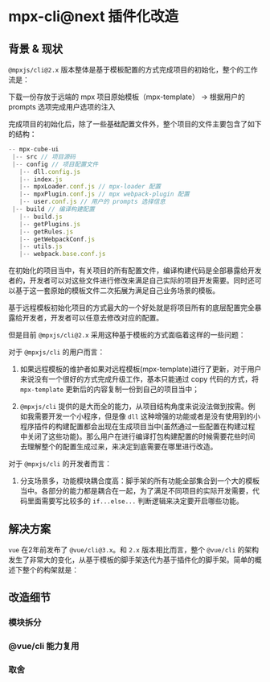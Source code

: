 # mpx-cli@next 插件化改造

## 背景 & 现状

`@mpxjs/cli@2.x` 版本整体是基于模板配置的方式完成项目的初始化，整个的工作流是：

下载一份存放于远端的 mpx 项目原始模板（mpx-template） -> 根据用户的 prompts 选项完成用户选项的注入

完成项目的初始化后，除了一些基础配置文件外，整个项目的文件主要包含了如下的结构：

```javascript
-- mpx-cube-ui
 |-- src // 项目源码
 |-- config // 项目配置文件
   |-- dll.config.js
   |-- index.js
   |-- mpxLoader.conf.js // mpx-loader 配置
   |-- mpxPlugin.conf.js // mpx webpack-plugin 配置
   |-- user.conf.js // 用户的 prompts 选择信息
 |-- build // 编译构建配置
   |-- build.js
   |-- getPlugins.js
   |-- getRules.js
   |-- getWebpackConf.js
   |-- utils.js
   |-- webpack.base.conf.js
```

在初始化的项目当中，有关项目的所有配置文件，编译构建代码是全部暴露给开发者的，开发者可以对这些文件进行修改来满足自己实际的项目开发需要。同时还可以基于这一套原始的模板文件二次拓展为满足自己业务场景的模板。

基于远程模板初始化项目的方式最大的一个好处就是将项目所有的底层配置完全暴露给开发者，开发者可以任意去修改对应的配置。

但是目前 `@mpxjs/cli@2.x` 采用这种基于模板的方式面临着这样的一些问题：

对于 `@mpxjs/cli` 的用户而言：

1. 如果远程模板的维护者如果对远程模板(mpx-template)进行了更新，对于用户来说没有一个很好的方式完成升级工作，基本只能通过 copy 代码的方式，将 `mpx-template` 更新后的内容复制一份到自己的项目当中；

2. `@mpxjs/cli` 提供的是大而全的能力，从项目结构角度来说没法做到按需。例如我需要开发一个小程序，但是像 `dll` 这种增强的功能或者是没有使用到的小程序插件的构建配置都会出现在生成项目当中(虽然通过一些配置在构建过程中关闭了这些功能)。那么用户在进行编译打包构建配置的时候需要花些时间去理解整个的配置生成过来，来决定到底需要在哪里进行改造。


对于 `@mpxjs/cli` 的开发者而言：

1. 分支场景多，功能模块耦合度高：脚手架的所有功能全部集合到一个大的模板当中。各部分的能力都是耦合在一起，为了满足不同项目的实际开发需要，代码里面需要写比较多的 `if...else...` 判断逻辑来决定要开启哪些功能。


## 解决方案

`vue` 在2年前发布了 `@vue/cli@3.x`。和 `2.x` 版本相比而言，整个 `@vue/cli` 的架构发生了非常大的变化，从基于模板的脚手架迭代为基于插件化的脚手架。简单的概述下整个的构架就是：


## 改造细节

### 模块拆分

### @vue/cli 能力复用

### 取舍